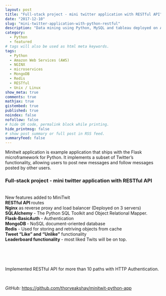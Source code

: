 ```yaml
---
layout: post
title: "Full-stack project - mini twitter application with RESTful API"
date: "2017-12-10"
slug: "mini-twitter-application-with-python-restful"
description: "Data mining using Python, MySQL and tableau deployed on AWS Ubuntu (Linux)."
category:
  - Python
  - featured
# tags will also be used as html meta keywords.
tags:
  - Python
  - Amazon Web Services (AWS)
  - NGINX
  - microservices
  - MongoDB
  - Redis
  - RESTful
  - Unix / Linux
show_meta: true
comments: true
mathjax: true
gistembed: true
published: true
noindex: false
nofollow: false
# hide QR code, permalink block while printing.
hide_printmsg: false
# show post summary or full post in RSS feed.
summaryfeed: false
---
```

Minitwit application is example application that ships with the Flask microframework for Python. It implements a subset of Twitter’s functionality, allowing users to post new messages and follow messages posted by other users.<br />

<!--more-->


<h3>Full-stack project - mini twitter application with RESTful API<br /><br /></h3>

New features added to MiniTwit<br />
<strong>RESTful API </strong>routes<br />
<strong>Nginx</strong> as reverse proxy and load balancer (Deployed on 3 servers)<br />
<strong>SQLAlchemy</strong> - The Python SQL Toolkit and Object Relational Mapper.<br />
<strong>Flask-BasicAuth</strong> - Authentication<br />
<strong>MongoDB </strong>- NoSQL document-oriented database<br />
<strong>Redis</strong> - Used for storing and retriving objects from cache<br />
<strong>Tweet “Like” and “Unlike”</strong> functionality<br />
<strong>Leaderboard functionality </strong>- most liked Twits will be on top.</p>


<br /> <img src="https://akshaythorve.com/images/works/Leaderboard.jpg" alt="" class="img-responsive" />
<br />
<br /> <img src="https://akshaythorve.com/images/works/Redis Like Unlike.jpg" alt="" class="img-responsive" />
<br />
<br />
<p>Implemented RESTful API for more than 10 paths with HTTP Authentication.</p><img src="https://akshaythorve.com/images/works/RESTful API.jpg" alt="" class="img-responsive" />
<br />
<br />
<p><i class="fa fa-github"> GitHub: </i> <a href="https://github.com/thorveakshay/minitwit-python-app" target="_blank">https://github.com/thorveakshay/minitwit-python-app</a>
</p>

<br /> <img src="https://akshaythorve.com/images/works/Redis Like Unlike.jpg" alt="" class="img-responsive" />

<br />
